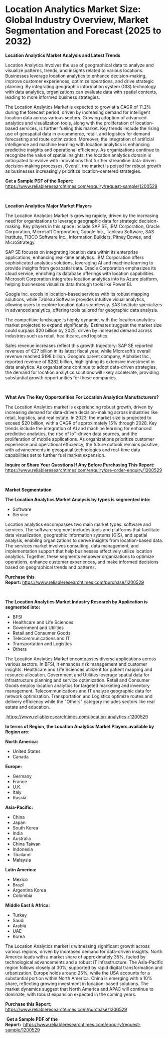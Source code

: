 <p><h1>Location Analytics Market Size: Global Industry Overview, Market Segmentation and Forecast (2025 to 2032)</h1></p><p><strong>Location Analytics Market Analysis and Latest Trends</strong></p>
<p><p>Location Analytics involves the use of geographical data to analyze and visualize patterns, trends, and insights related to various locations. Businesses leverage location analytics to enhance decision-making, improve customer experiences, optimize operations, and drive strategic planning. By integrating geographic information system (GIS) technology with data analytics, organizations can evaluate data with spatial contexts, leading to more informed business strategies.</p><p>The Location Analytics Market is expected to grow at a CAGR of 11.2% during the forecast period, driven by increasing demand for intelligent location data across various sectors. Growing adoption of advanced analytics and visualization tools, along with the proliferation of location-based services, is further fueling this market. Key trends include the rising use of geospatial data in e-commerce, retail, and logistics for demand forecasting and route optimization. Moreover, the integration of artificial intelligence and machine learning with location analytics is enhancing predictive insights and operational efficiency. As organizations continue to recognize the value of spatial insights, the location analytics domain is anticipated to evolve with innovations that further streamline data-driven decision-making processes. Overall, the market is poised for robust growth as businesses increasingly prioritize location-centered strategies.</p></p>
<p><strong>Get a Sample PDF of the Report:&nbsp;</strong> <a href="https://www.reliableresearchtimes.com/enquiry/request-sample/1200529?utm_campaign=2758&utm_medium=2&utm_source=Github&utm_content=ia&utm_term=19042025&utm_id=location-analytics">https://www.reliableresearchtimes.com/enquiry/request-sample/1200529</a></p>
<p>&nbsp;</p>
<p><strong>Location Analytics Major Market Players</strong></p>
<p><p>The Location Analytics Market is growing rapidly, driven by the increasing need for organizations to leverage geographic data for strategic decision-making. Key players in this space include SAP SE, IBM Corporation, Oracle Corporation, Microsoft Corporation, Google Inc., Tableau Software, SAS Institute, TIBCO Software Inc., Information Builders, Pitney Bowes, and MicroStrategy.</p><p>SAP SE focuses on integrating location data within its enterprise applications, enhancing real-time analytics. IBM Corporation offers sophisticated analytics solutions, leveraging AI and machine learning to provide insights from geospatial data. Oracle Corporation emphasizes its cloud service, enriching its database offerings with location capabilities. Microsoft Corporation integrates location analytics into its Azure platform, helping businesses visualize data through tools like Power BI.</p><p>Google Inc. excels in location-based services with its robust mapping solutions, while Tableau Software provides intuitive visual analytics, allowing users to explore location data seamlessly. SAS Institute specializes in advanced analytics, offering tools tailored for geographic data analysis.</p><p>The competitive landscape is highly dynamic, with the location analytics market projected to expand significantly. Estimates suggest the market size could surpass $20 billion by 2025, driven by increased demand across industries such as retail, healthcare, and logistics. </p><p>Sales revenue increases reflect this growth trajectory: SAP SE reported revenues of €27 billion in its latest fiscal year, while Microsoft’s overall revenue reached $198 billion. Google’s parent company, Alphabet Inc., reported revenue of $282 billion, highlighting its extensive investment in data analytics. As organizations continue to adopt data-driven strategies, the demand for location analytics solutions will likely accelerate, providing substantial growth opportunities for these companies.</p></p>
<p>&nbsp;</p>
<p><strong>What Are The Key Opportunities For Location Analytics Manufacturers?</strong></p>
<p><p>The Location Analytics market is experiencing robust growth, driven by increasing demand for data-driven decision-making across industries like retail, logistics, and real estate. In 2023, the market size is projected to exceed $20 billion, with a CAGR of approximately 15% through 2028. Key trends include the integration of AI and machine learning for enhanced predictive analytics, the rise of IoT-driven data sources, and the proliferation of mobile applications. As organizations prioritize customer experience and operational efficiency, the future outlook remains positive, with advancements in geospatial technologies and real-time data capabilities set to further fuel market expansion.</p></p>
<p><strong>Inquire or Share Your Questions If Any Before Purchasing This Report:</strong> <a href="https://www.reliableresearchtimes.com/enquiry/pre-order-enquiry/1200529?utm_campaign=2758&utm_medium=2&utm_source=Github&utm_content=ia&utm_term=19042025&utm_id=location-analytics">https://www.reliableresearchtimes.com/enquiry/pre-order-enquiry/1200529</a></p>
<p>&nbsp;</p>
<p><strong>Market Segmentation</strong></p>
<p><strong>The Location Analytics Market Analysis by types is segmented into:</strong></p>
<p><ul><li>Software</li><li>Service</li></ul></p>
<p><p>Location analytics encompasses two main market types: software and services. The software segment includes tools and platforms that facilitate data visualization, geographic information systems (GIS), and spatial analysis, enabling organizations to derive insights from location-based data. The services market involves consulting, data management, and implementation support that help businesses effectively utilize location analytics. Together, these segments empower organizations to optimize operations, enhance customer experiences, and make informed decisions based on geographical trends and patterns.</p></p>
<p><strong>Purchase this Report:&nbsp;</strong><a href="https://www.reliableresearchtimes.com/purchase/1200529?utm_campaign=2758&utm_medium=2&utm_source=Github&utm_content=ia&utm_term=19042025&utm_id=location-analytics">https://www.reliableresearchtimes.com/purchase/1200529</a></p>
<p>&nbsp;</p>
<p><strong>The Location Analytics Market Industry Research by Application is segmented into:</strong></p>
<p><ul><li>BFSI</li><li>Healthcare and Life Sciences</li><li>Government and Utilities</li><li>Retail and Consumer Goods</li><li>Telecommunications and IT</li><li>Transportation and Logistics</li><li>Others</li></ul></p>
<p><p>The Location Analytics Market encompasses diverse applications across various sectors. In BFSI, it enhances risk management and customer insights. Healthcare and Life Sciences utilize it for patient mapping and resource allocation. Government and Utilities leverage spatial data for infrastructure planning and service optimization. Retail and Consumer Goods employ location analytics for targeted marketing and inventory management. Telecommunications and IT analyze geographic data for network optimization. Transportation and Logistics optimize routes and delivery efficiency while the "Others" category includes sectors like real estate and education.</p></p>
<p><a href="https://www.reliableresearchtimes.com/location-analytics-r1200529?utm_campaign=2758&utm_medium=2&utm_source=Github&utm_content=ia&utm_term=19042025&utm_id=location-analytics">&nbsp;https://www.reliableresearchtimes.com/location-analytics-r1200529</a></p>
<p><strong>In terms of Region, the Location Analytics Market Players available by Region are:</strong></p>
<p>
    <p> <strong> North America: </strong>
        <ul>
            <li>United States</li>
            <li>Canada</li>
        </ul>
        </p> 
    <p> <strong> Europe: </strong>
        <ul>
            <li>Germany</li>
            <li>France</li>
            <li>U.K.</li>
            <li>Italy</li>
            <li>Russia</li>
        </ul>
        </p> 
    <p> <strong> Asia-Pacific: </strong>
        <ul>
            <li>China</li>
            <li>Japan</li>
            <li>South Korea</li>
            <li>India</li>
            <li>Australia</li>
            <li>China Taiwan</li>
            <li>Indonesia</li>
            <li>Thailand</li>
            <li>Malaysia</li>
        </ul>
        </p> 
    <p> <strong> Latin America: </strong>
        <ul>
            <li>Mexico</li>
            <li>Brazil</li>
            <li>Argentina Korea</li>
            <li>Colombia</li>
        </ul>
        </p> 
    <p> <strong> Middle East & Africa: </strong>
        <ul>
            <li>Turkey</li>
            <li>Saudi</li>
            <li>Arabia</li>
            <li>UAE</li>
            <li>Korea</li>
        </ul>
    </p>
    </p>
<p><p>The Location Analytics market is witnessing significant growth across various regions, driven by increased demand for data-driven insights. North America leads with a market share of approximately 35%, fueled by technological advancements and a robust IT infrastructure. The Asia-Pacific region follows closely at 30%, supported by rapid digital transformation and urbanization. Europe holds around 25%, while the USA accounts for a substantial portion within North America. China is emerging with a 10% share, reflecting growing investment in location-based solutions. The market dynamics suggest that North America and APAC will continue to dominate, with robust expansion expected in the coming years.</p></p>
<p><strong>Purchase this Report: </strong><a href="https://www.reliableresearchtimes.com/purchase/1200529?utm_campaign=2758&utm_medium=2&utm_source=Github&utm_content=ia&utm_term=19042025&utm_id=location-analytics">https://www.reliableresearchtimes.com/purchase/1200529</a></p>
<p>&nbsp;<strong>Get a Sample PDF of the Report:&nbsp;&nbsp;</strong><a href="https://www.reliableresearchtimes.com/enquiry/request-sample/1200529?utm_campaign=2758&utm_medium=2&utm_source=Github&utm_content=ia&utm_term=19042025&utm_id=location-analytics">https://www.reliableresearchtimes.com/enquiry/request-sample/1200529</a></p>
<p><strong></strong></p>
<p><p></p><p></p><p></p></p>